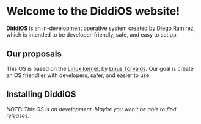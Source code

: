 # Welcome to the **DiddiOS** website!

**DiddiOS** is an in-development operative system created by [Diego Ramirez](https://DiddiLeija.github.io), which is intended
to be developer-friendly, safe, and easy to set up.

## Our proposals

This OS is based on the [Linux kernel](https://kernel.org), by [Linus Torvalds](https://github.com/torvalds).
Our goal is create an OS friendlier with developers, safer, and easier to use.

## Installing DiddiOS

_NOTE: This OS is on development. Maybe you won't be able to find releases._
